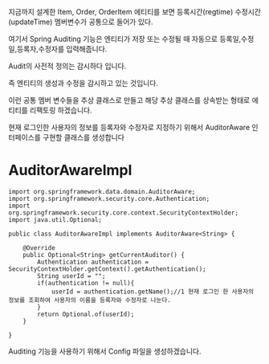 지금까지 설계한 Item, Order, OrderItem 에티티를 보면 등록시간(regtime) 수정시간(updateTime) 멤버변수가 공통으로 들어가 있다.

여기서 Spring Auditing 기능은 엔티티가 저장 또는 수정될 때 자동으로 등록일,수정일,등록자,수정자를 입력해줍니다.

Audit의 사전적 정의는 감시하다 입니다. 

즉 엔티티의 생성과 수정을 감시하고 있는 것입니다.

이런 공통 멤버 변수들을 추상 클래스로 만들고 해당 추상 클래스를 상속받는 형태로 에티티를 리팩토링 하겠습니다.

현재 로그인한 사용자의 정보를 등록자와 수정자로 지정하기 위해서 AuditorAware 인터페이스를 구현할 클래스를 생성합니다

AuditorAwareImpl
===

    import org.springframework.data.domain.AuditorAware;
    import org.springframework.security.core.Authentication;
    import org.springframework.security.core.context.SecurityContextHolder;
    import java.util.Optional;

    public class AuditorAwareImpl implements AuditorAware<String> {

        @Override
        public Optional<String> getCurrentAuditor() {
            Authentication authentication = SecurityContextHolder.getContext().getAuthentication();
            String userId = "";
            if(authentication != null){
                userId = authentication.getName();//1 현재 로그인 한 사용자의 정보를 조회하여 사용자의 이름을 등록자와 수정자로 나눈다.
            }
            return Optional.of(userId);
        }

    }


Auditing 기능을 사용하기 위해서 Config 파일을 생성하겠습니다.

